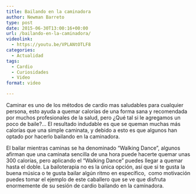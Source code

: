 ```yaml
---
title: Bailando en la caminadora
author: Newman Barreto
type: post
date: 2015-06-30T13:00:16+00:00
url: /bailando-en-la-caminadora/
videolink:
  - https://youtu.be/VPLANtOTLF8
categories:
  - Actualidad
tags:
  - Cardio
  - Curiosidades
  - Video
format: video

---
```

<span class="main-paragraph">Caminar es uno de los métodos de cardio mas saludables para cualquier persona, esto ayuda a quemar calorías de una forma sana y recomendada por muchos profesionales de la salud, pero ¿Qué tal si le agregamos un poco de baile?&#8230; El resultado indudable es que se queman muchas más calorías que una simple caminata, y debido a esto es que algunos han optado por hacerlo bailando en la caminadora.</span>

El bailar mientras caminas se ha denominado &#8220;Walking Dance&#8221;, algunos afirman que una caminata sencilla de una hora puede hacerte quemar unas 300 calorías, pero aplicando el &#8220;Walking Dance&#8221; puedes llegar a quemar hasta el doble. La bailoterapia no es la única opción, así que si te gusta la buena música o te gusta bailar algún ritmo en específico,  como motivación puedes tomar el ejemplo de este caballero que se ve que disfruta enormemente de su sesión de cardio bailando en la caminadora.